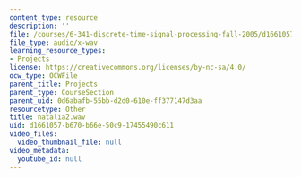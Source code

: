 ```yaml
---
content_type: resource
description: ''
file: /courses/6-341-discrete-time-signal-processing-fall-2005/d1661057b670b66e50c917455490c611_natalia2.wav
file_type: audio/x-wav
learning_resource_types:
- Projects
license: https://creativecommons.org/licenses/by-nc-sa/4.0/
ocw_type: OCWFile
parent_title: Projects
parent_type: CourseSection
parent_uid: 0d6abafb-55bb-d2d0-610e-ff377147d3aa
resourcetype: Other
title: natalia2.wav
uid: d1661057-b670-b66e-50c9-17455490c611
video_files:
  video_thumbnail_file: null
video_metadata:
  youtube_id: null
---
```

